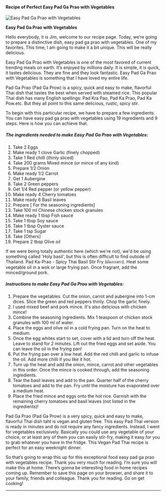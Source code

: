             

#### Recipe of Perfect Easy Pad Ga Prao with Vegetables

![Easy Pad Ga Prao with Vegetables](https://img-global.cpcdn.com/recipes/4607728430350336/751x532cq70/easy-pad-ga-prao-with-vegetables-recipe-main-photo.jpg)

**Easy Pad Ga Prao with Vegetables**

Hello everybody, it is Jim, welcome to our recipe page. Today, we’re going to prepare a distinctive dish, easy pad ga prao with vegetables. One of my favorites. This time, I am going to make it a bit unique. This will be really delicious.

Easy Pad Ga Prao with Vegetables is one of the most favored of current trending meals on earth. It’s enjoyed by millions daily. It is simple, it is quick, it tastes delicious. They are fine and they look fantastic. Easy Pad Ga Prao with Vegetables is something that I have loved my entire life.

Pad Ga Prao (Pad Ga Prow) is a spicy, quick and easy to make, flavorful Thai dish that tastes the best when served with steamed rice. This popular Thai dish has many English spellings: Pad Kra Pao, Pad Ka Prao, Pad Ka Pow.etc. But they all point to this same delicious, rustic, spicy stir.

To begin with this particular recipe, we have to prepare a few ingredients. You can have easy pad ga prao with vegetables using 19 ingredients and 9 steps. Here is how you can achieve that.

##### The ingredients needed to make Easy Pad Ga Prao with Vegetables:

1.  Take 2 Eggs
2.  Make ready 1 clove Garlic (finely chopped)
3.  Take 1 Red chilli (thinly sliced)
4.  Take 200 grams Mixed mince (or mince of any kind)
5.  Prepare 1/2 Onion
6.  Make ready 1/2 Carrot
7.  Get 1 Aubergine
8.  Take 2 Green peppers
9.  Get 1/4 Red pepper (or yellow pepper)
10.  Make ready 4 Cherry tomatoes
11.  Make ready 6 Basil leaves
12.  Prepare \[ For the seasoning ingredients\]
13.  Take 100 ml Chinese chicken stock granules
14.  Make ready 1 tbsp Fish sauce
15.  Take 1 tbsp Soy sauce
16.  Take 1 tbsp Oyster sauce
17.  Take 1 tsp Sugar
18.  Take \[Others\]
19.  Prepare 2 tbsp Olive oil

If we were being totally authentic here (which we're not), we'd be using something called 'Holy basil', but this is often difficult to find outside of Thailand. Pad Ka-Prao - Spicy Thai Basil Stir Fry (ผัดกะเพรา). Heat some vegetable oil in a wok or large frying pan. Once fragrant, add the minced/ground pork.

##### Instructions to make Easy Pad Ga Prao with Vegetables:

1.  Prepare the vegetables. Cut the onion, carrot and aubergine into 1-cm dices. Slice the green and red peppers thinly. Chop the garlic finely.
2.  I used mixed beef and pork mince. It's also delicious with chicken mince!
3.  Combine the seasoning ingredients. Mix 1 teaspoon of chicken stock granules with 100 ml of water.
4.  Place the eggs and olive oil in a cold frying pan. Turn on the heat to medium.
5.  Once the egg whites start to set, cover with a lid and turn off the heat. Leave to stand for 2 minutes. Lift out the fried eggs and set aside. You can leave the oil in the frying pan!
6.  Put the frying pan over a low heat. Add the red chilli and garlic to infuse the oil. Add more chilli if you like it hot.
7.  Turn up the heat and add the onion, mince, carrot and other vegetables in this order. Once the mince is cooked through, add the seasoning ingredients.
8.  Tear the basil leaves and add to the pan. Quarter half of the cherry tomatoes and add to the pan. Fry until the moisture has evaporated over a medium heat.
9.  Place the fried mince and eggs onto the hot rice. Garnish with the remaining cherry tomatoes and basil leaves (not listed in the ingredients)!

Pad Ga Prao (Pad Ga Prow) is a very spicy, quick and easy to make, flavorful Thai dish taht is vegan and gluten free. This easy Pad Thai version is ready in minutes and do not require any fancy ingredients. Instead, I went for vegetables exclusively. Basically you could use any vegetable of your choice, or at least any of them you can easily stir-fry, making it easy for you to grab whatever you have in the fridge. This Vegan Pad Thai recipe is perfect for an easy weeknight dinner.

So that’s going to wrap this up for this exceptional food easy pad ga prao with vegetables recipe. Thank you very much for reading. I’m sure you will make this at home. There’s gonna be interesting food in home recipes coming up. Remember to save this page on your browser, and share it to your family, friends and colleague. Thank you for reading. Go on get cooking!

* * *